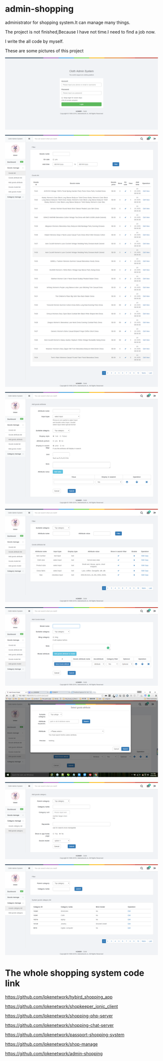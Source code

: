 # admin-shopping

administrator for shopping system.It can manage many things.

The project is not finished,Because I have not time.I need to find a job now.

I write the all code by myself.

These are some pictures of this project

![image](https://github.com/lokenetwork/admin-shopping/blob/master/project_picture/admin-login.png)

![image](https://github.com/lokenetwork/admin-shopping/blob/master/project_picture/goods-list.png)

![image](https://github.com/lokenetwork/admin-shopping/blob/master/project_picture/add-goods-attribute.png)

![image](https://github.com/lokenetwork/admin-shopping/blob/master/project_picture/goods-attribute-list.png)

![image](https://github.com/lokenetwork/admin-shopping/blob/master/project_picture/add-goods-model-1.png)

![image](https://github.com/lokenetwork/admin-shopping/blob/master/project_picture/add-goods-model-2.png)

![image](https://github.com/lokenetwork/admin-shopping/blob/master/project_picture/add-system-goods-category.png)

![image](https://github.com/lokenetwork/admin-shopping/blob/master/project_picture/system-goods-category-list.png)

# The whole shopping system code link

https://github.com/lokenetwork/hybird_shopping_app

https://github.com/lokenetwork/shopkeeper_ionic_client

https://github.com/lokenetwork/shopping-php-server

https://github.com/lokenetwork/shopping-chat-server

https://github.com/lokenetwork/passport-shopping-system

https://github.com/lokenetwork/shop-manage

https://github.com/lokenetwork/admin-shopping
